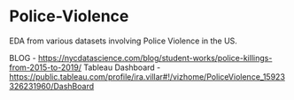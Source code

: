 # Police-Violence
EDA from various datasets involving Police Violence in the US.

BLOG - https://nycdatascience.com/blog/student-works/police-killings-from-2015-to-2019/
Tableau Dashboard - https://public.tableau.com/profile/ira.villar#!/vizhome/PoliceViolence_15923326231960/DashBoard
